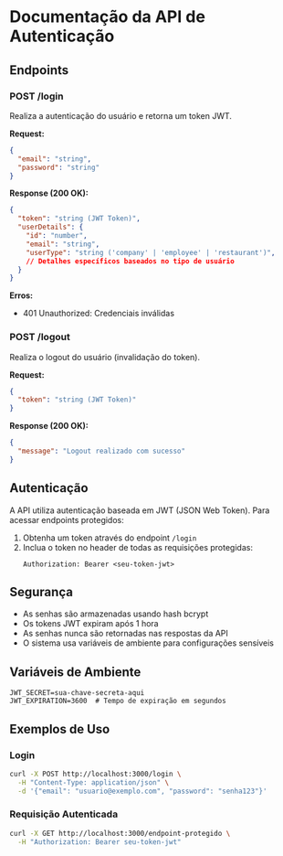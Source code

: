 # Documentação da API de Autenticação

## Endpoints

### POST /login
Realiza a autenticação do usuário e retorna um token JWT.

**Request:**
```json
{
  "email": "string",
  "password": "string"
}
```

**Response (200 OK):**
```json
{
  "token": "string (JWT Token)",
  "userDetails": {
    "id": "number",
    "email": "string",
    "userType": "string ('company' | 'employee' | 'restaurant')",
    // Detalhes específicos baseados no tipo de usuário
  }
}
```

**Erros:**
- 401 Unauthorized: Credenciais inválidas

### POST /logout
Realiza o logout do usuário (invalidação do token).

**Request:**
```json
{
  "token": "string (JWT Token)"
}
```

**Response (200 OK):**
```json
{
  "message": "Logout realizado com sucesso"
}
```

## Autenticação

A API utiliza autenticação baseada em JWT (JSON Web Token). Para acessar endpoints protegidos:

1. Obtenha um token através do endpoint `/login`
2. Inclua o token no header de todas as requisições protegidas:
   ```
   Authorization: Bearer <seu-token-jwt>
   ```

## Segurança

- As senhas são armazenadas usando hash bcrypt
- Os tokens JWT expiram após 1 hora
- As senhas nunca são retornadas nas respostas da API
- O sistema usa variáveis de ambiente para configurações sensíveis

## Variáveis de Ambiente

```env
JWT_SECRET=sua-chave-secreta-aqui
JWT_EXPIRATION=3600  # Tempo de expiração em segundos
```

## Exemplos de Uso

### Login
```bash
curl -X POST http://localhost:3000/login \
  -H "Content-Type: application/json" \
  -d '{"email": "usuario@exemplo.com", "password": "senha123"}'
```

### Requisição Autenticada
```bash
curl -X GET http://localhost:3000/endpoint-protegido \
  -H "Authorization: Bearer seu-token-jwt"
``` 